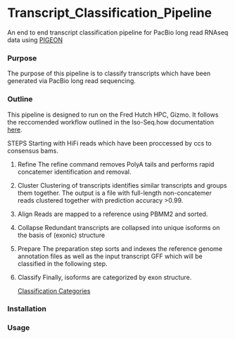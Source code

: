 # Transcript_Classification_Pipeline
An end to end transcript classification pipeline for PacBio long read RNAseq data using [PIGEON](https://github.com/PacificBiosciences/pigeon)

### Purpose
The purpose of this pipeline is to classify transcripts which have been generated via PacBio long read sequencing. 

### Outline 
This pipeline is designed to run on the Fred Hutch HPC, Gizmo. It follows the reccomended workflow outlined in the Iso-Seq.how documentation [here](https://isoseq.how/classification/pigeon.html).

STEPS
Starting with HiFi reads which have been proccessed by ccs to consensus bams. 

1. Refine
   The refine command removes PolyA tails and performs rapid concatemer identification and removal.

2. Cluster
   Clustering of transcripts identifies similar transcripts and groups them together. The output is a file with full-length non-concatemer reads clustered together with prediction accuracy >0.99.
   
3. Align
   Reads are mapped to a reference using PBMM2 and sorted. 
   
4. Collapse
   Redundant transcripts are collapsed into unique isoforms on the basis of (exonic) structure
   
5. Prepare
   The preparation step sorts and indexes the reference genome annotation files as well as the input transcript GFF which will be classified in the following step.
   
6. Classify
   Finally, isoforms are categorized by exon structure.

   [Classification Categories](https://isoseq.how/classification/categories) 

### Installation

### Usage

